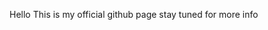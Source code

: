 Hello This is my official github page stay tuned for more info
<!---
Ishank307/Ishank307 is a ✨ special ✨ repository because its `README.md` (this file) appears on your GitHub profile.
You can click the Preview link to take a look at your changes.
--->
